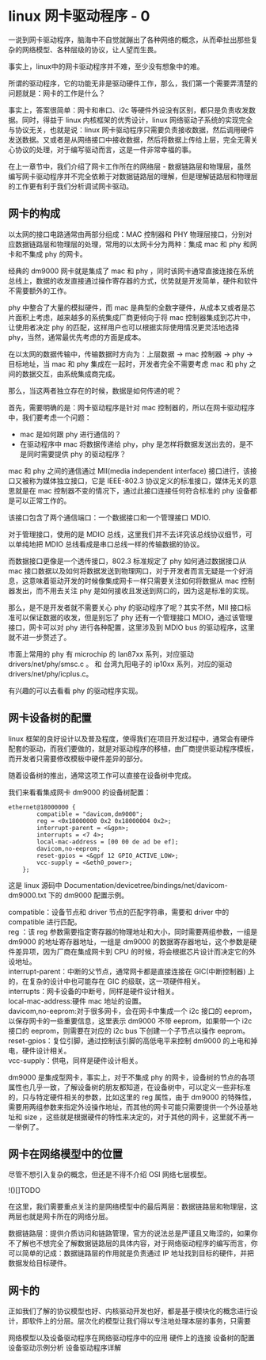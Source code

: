 # linux 网卡驱动程序 - 0
一说到网卡驱动程序，脑海中不自觉就蹦出了各种网络的概念，从而牵扯出那些复杂的网络模型、各种层级的协议，让人望而生畏。  

事实上，linux中的网卡驱动程序并不难，至少没有想象中的难。  

所谓的驱动程序，它的功能无非是驱动硬件工作，那么，我们第一个需要弄清楚的问题就是：网卡的工作是什么？

事实上，答案很简单：网卡和串口、i2c 等硬件外设没有区别，都只是负责收发数据。同时，得益于 linux 内核框架的优秀设计，linux 网络驱动子系统的实现完全与协议无关，也就是说：linux 网卡驱动程序只需要负责接收数据，然后调用硬件发送数据。又或者是从网络接口中接收数据，然后将数据上传给上层，完全无需关心协议的处理，对于编写驱动而言，这是一件非常幸福的事。  

在上一章节中，我们介绍了网卡工作所在的网络层 - 数据链路层和物理层，虽然编写网卡驱动程序并不完全依赖于对数据链路层的理解，但是理解链路层和物理层的工作更有利于我们分析调试网卡驱动。  


## 网卡的构成
以太网的接口电路通常由两部分组成：MAC 控制器和 PHY 物理层接口，分别对应数据链路层和物理层的处理，常用的以太网卡分为两种：集成 mac 和 phy 和网卡和不集成 phy 的网卡。  

经典的 dm9000 网卡就是集成了 mac 和 phy ，同时该网卡通常直接连接在系统总线上，数据的收发直接通过操作寄存器的方式，优势就是开发简单，硬件和软件不需要额外的工作。

phy 中整合了大量的模拟硬件，而 mac 是典型的全数字硬件，从成本又或者是芯片面积上考虑，越来越多的系统集成厂商更倾向于将 mac 控制器集成到芯片中，让使用者决定 phy 的匹配，这样用户也可以根据实际使用情况更灵活地选择 phy，当然，通常最优先考虑的方面是成本。  

在以太网的数据传输中，传输数据时方向为：上层数据 -> mac 控制器 -> phy -> 目标地址，当 mac 和 phy 集成在一起时，开发者完全不需要考虑 mac 和 phy 之间的数据交互，由系统集成商完成。   

那么，当这两者独立存在的时候，数据是如何传递的呢？  

首先，需要明确的是：网卡驱动程序是针对 mac 控制器的，所以在网卡驱动程序中，我们要考虑一个问题：
* mac 是如何跟 phy 进行通信的？  
* 在驱动程序中 mac 将数据传递给 phy，phy 是怎样将数据发送出去的，是不是同时需要提供 phy 的驱动程序？  

mac 和 phy 之间的通信通过 MII(media independent interface) 接口进行，该接口又被称为媒体独立接口，它是 IEEE-802.3 协议定义的标准接口，媒体无关的意思就是在 mac 控制器不变的情况下，通过此接口连接任何符合标准的 phy 设备都是可以正常工作的。  

该接口包含了两个通信端口：一个数据接口和一个管理接口 MDIO.  

对于管理接口，使用的是 MDIO 总线，这里我们并不去详究该总线协议细节，可以单纯地把 MDIO 总线看成是串口总线一样的传输数据的协议。  

而数据接口更像是一个透传接口，802.3 标准规定了 phy 如何通过数据接口从 mac 接口数据以及如何将数据发送到物理网口，对于开发者而言无疑是一个好消息，这意味着驱动开发的时候像集成网卡一样只需要关注如何将数据从 mac 控制器发出，而不用去关注 phy 是如何接收且发送到网口的，因为这是标准的实现。  

那么，是不是开发者就不需要关心 phy 的驱动程序了呢？其实不然，MII 接口标准可以保证数据的收发，但是别忘了 phy 还有一个管理接口 MDIO，通过该管理接口，网卡可以对 phy 进行各种配置，这里涉及到 MDIO bus 的驱动程序，这里就不进一步赘述了。  

市面上常用的 phy 有 microchip 的 lan87xx 系列，对应驱动 drivers/net/phy/smsc.c 。
和 台湾九阳电子的 ip10xx 系列，对应的驱动 drivers/net/phy/icplus.c。  

有兴趣的可以去看看 phy 的驱动程序实现。  


## 网卡设备树的配置
linux 框架的良好设计以及普及程度，使得我们在项目开发过程中，通常会有硬件配套的驱动，而我们要做的，就是对驱动程序的移植，由厂商提供驱动程序模板，而开发者只需要修改模板中硬件差异的部分。   

随着设备树的推出，通常这项工作可以直接在设备树中完成。  

我们来看看集成网卡 dm9000 的设备树配置：

```
ethernet@18000000 {
		compatible = "davicom,dm9000";
		reg = <0x18000000 0x2 0x18000004 0x2>;
		interrupt-parent = <&gpn>;
		interrupts = <7 4>;
		local-mac-address = [00 00 de ad be ef];
		davicom,no-eeprom;
		reset-gpios = <&gpf 12 GPIO_ACTIVE_LOW>;
		vcc-supply = <&eth0_power>;
	};
```
这是 linux 源码中 Documentation/devicetree/bindings/net/davicom-dm9000.txt 下的 dm9000 配置示例。  

compatible：设备节点和 driver 节点的匹配字符串，需要和 driver 中的 compatible 进行匹配。  
reg ：该 reg 参数需要指定寄存器的物理地址和大小，同时需要两组参数，一组是 dm9000 的地址寄存器地址，一组是 dm9000 的数据寄存器地址，这个参数是硬件差异项，因为厂商在集成网卡到 CPU 的时候，将会根据芯片设计而决定它的外设地址。  
interrupt-parent：中断的父节点，通常网卡都是直接连接在 GIC(中断控制器) 上的，在复杂的设计中也可能存在 GIC 的级联，这一项硬件相关。  
interrupts：网卡设备的中断号，同样是硬件设计相关。  
local-mac-address:硬件 mac 地址的设置。  
davicom,no-eeprom:对于很多网卡，会在网卡中集成一个 i2c 接口的 eeprom，以保存网卡的一些重要信息，这里表示 dm9000 不带 eeprom，如果带一个 i2c 接口的 eeprom，则需要在对应的 i2c bus 下创建一个子节点以操作 eeprom。  
reset-gpios：复位引脚，通过控制该引脚的高低电平来控制 dm9000 的上电和掉电，硬件设计相关。  
vcc-supply：供电，同样是硬件设计相关。

dm9000 是集成型网卡，事实上，对于不集成 phy 的网卡，设备树的节点的各项属性也几乎一致，了解设备树的朋友都知道，在设备树中，可以定义一些非标准的，只与特定硬件相关的参数，比如这里的 reg 属性，由于 dm9000 的特殊性，需要用两组参数来指定外设操作地址，而其他的网卡可能只需要提供一个外设基地址和 size ，这些就是根据硬件的特性来决定的，对于其他的网卡，这里就不再一一举例了。

## 网卡在网络模型中的位置
尽管不想引入复杂的概念，但还是不得不介绍 OSI 网络七层模型。

!()[]TODO

在这里，我们需要重点关注的是网络模型中的最后两层：数据链路层和物理层，这两层也就是网卡所在的网络分层。

数据链路层：提供介质访问和链路管理，官方的说法总是严谨且又晦涩的，如果你不了解也不想完全了解数据链路层的具体内容，对于网络驱动程序的编写而言，你可以简单的记成：数据链路层的作用就是负责通过 IP 地址找到目标的硬件，并把数据发给目标硬件。  




## 网卡的








正如我们了解的协议模型也好、内核驱动开发也好，都是基于模块化的概念进行设计，即软件上的分层。层次化的模型让我们得以专注地处理本层的事务，只需要




网络模型以及设备驱动程序在网络驱动程序中的应用
硬件上的连接
设备树的配置
设备驱动示例分析
设备驱动程序详解


















